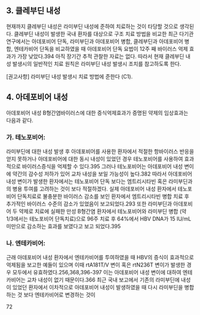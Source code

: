 ## 3. 클레부딘 내성
현재까지 클레부딘 내성은 라미부딘 내성에 준하여 치료하는 것이 타당할 것으로 생각된다. 클레부딘 내성이 발생한 국내 환자를 대상으로 구조 치료 방법을 비교한 최근 다기관 연구에서는 아데포비어 단독, 라미부딘과 아데포비어 병합, 클레부딘과 아데포비어 병합, 엔테카비어 단독을 비교하였을 때 아데포비어 단독 요법이 12주 째 바이러스 억제 효과가 가장 낮았다.394 아직 장기간 추적 관찰한 자료는 없다. 따라서 현재 클레부딘 내성 발생시의 일반적인 치료 원칙은 라미부딘 내성 발생시 조치를 참고하도록 한다.

[권고사항]
라미부딘 내성 발생시 치료 방법에 준한다 (C1).

## 4. 아데포비어 내성
아데포비어 내성 B형간염바이러스에 대한 증식억제효과가 증명된 약제의 임상효과는 다음과 같다.

### 가. 테노포비어:
라미부딘에 대한 내성 발생 후 아데포비어를 사용한 환자에서 적절한 항바이러스 반응을 얻지 못하거나 아데포비어에 대한 동시 내성이 있었던 경우 테노포비어를 사용하여 효과적으로 바이러스증식을 억제할 수 있다.395 그러나 테노포비어는 아데포비어 내성 변이에 약간의 감수성 저하가 있어 교차 내성을 보일 가능성이 높다.382 따라서 아데포비어 내성 변이가 발생한 환자에서는 테노포비어 단독 보다는 엠트리시타빈 혹은 라미부딘과의 병용 투여를 고려하는 것이 보다 적절하겠다. 실제 아데포비어 내성 환자에서 테노포비어 단독치료로 불충분한 바이러스 감소를 보인 환자에서 엠트리시타빈 병합 치료 후 추가적인 바이러스 수준의 감소가 있었음이 보고되었다.293 또한 라미부딘과 아데포비어 두 약제로 치료에 실패한 만성 B형간염 환자에서 테노포비어와 라미부딘 병합 (약 1/3에서는 테노포비어 단독치료)으로 96주 치료 후 64%에서 HBV DNA가 15 IU/mL 미만으로 감소하는 효과를 보였다고 보고 되었다.395

### 나. 엔테카비어:
근래 아데포비어 내성 환자에서 엔테카비어를 투여하였을 때 HBV의 증식이 효과적으로 억제됨을 보고한 예들이 있으며 이때 rtA181T/V 변이 혹은 rtN236T 변이가 발생한 경우 모두에서 유효하였다.256,368,396-397 이는 아데포비어 내성 변이에 대하여 엔테카비어는 교차 내성이 없기 때문이다.366 최근 국내 보고에서 기존의 라미부딘에 내성이 있었던 환자에서 이차적으로 아데포비어 내성이 발생하였을 때 다시 라미부딘을 병합하는 것 보다 엔테카비어로 변경하는 것이

<PAGE>72